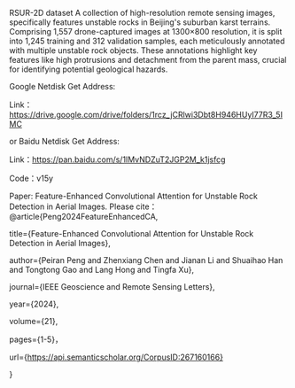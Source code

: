 RSUR-2D dataset
A collection of high-resolution remote sensing images, specifically features unstable rocks in Beijing's suburban karst terrains. Comprising 1,557 drone-captured images at 1300×800 resolution, it is split into 1,245 training and 312 validation samples, each meticulously annotated with multiple unstable rock objects. These annotations highlight key features like high protrusions and detachment from the parent mass, crucial for identifying potential geological hazards.

Google Netdisk Get Address:

Link：https://drive.google.com/drive/folders/1rcz_jCRlwi3Dbt8H946HUyI77R3_5IMC

or Baidu Netdisk Get Address:

Link：https://pan.baidu.com/s/1IMvNDZuT2JGP2M_k1jsfcg 

Code：v15y

Paper: Feature-Enhanced Convolutional Attention for Unstable Rock Detection in Aerial Images.
Please cite：@article{Peng2024FeatureEnhancedCA,

  title={Feature-Enhanced Convolutional Attention for Unstable Rock Detection in Aerial Images},
  
  author={Peiran Peng and Zhenxiang Chen and Jianan Li and Shuaihao Han and Tongtong Gao and Lang Hong and Tingfa Xu},
  
  journal={IEEE Geoscience and Remote Sensing Letters},
  
  year={2024},
  
  volume={21},
  
  pages={1-5}，
  
  url={https://api.semanticscholar.org/CorpusID:267160166}
  
}
